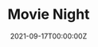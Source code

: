 ---
display_title: "Movie Night"
title: "Movie Night"
date: 2021-09-17T00:00:00Z
draft: false
layout: event
poster: "images/event_posters/2021-2022/movienight.jpg"
poster_cover: "contain"
poster_position: "center"
short_description: "A 2nd movie night for our friends in other timezones!"
start_time: "9:00 - 11:00 AM EDT"
location: "Discord"
location_link: "http://discord.carletoncomputersciencesociety.ca/"
background: "images/orientation2018-min.jpeg"
publishdate: 2021-01-01
featured: true
tags:
- weekofawesome2021
---